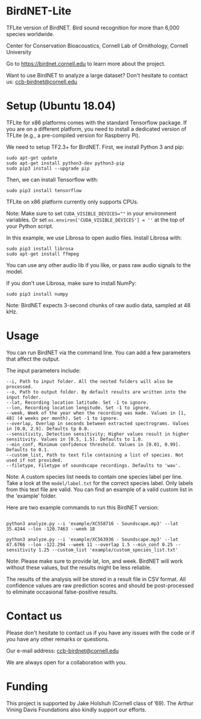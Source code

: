 # BirdNET-Lite
TFLite version of BirdNET. Bird sound recognition for more than 6,000 species worldwide.

Center for Conservation Bioacoustics, Cornell Lab of Ornithology, Cornell University

Go to https://birdnet.cornell.edu to learn more about the project.

Want to use BirdNET to analyze a large dataset? Don't hesitate to contact us: ccb-birdnet@cornell.edu

# Setup (Ubuntu 18.04)

TFLite for x86 platforms comes with the standard Tensorflow package. If you are on a different platform, you need to install a dedicated version of TFLite (e.g., a pre-compiled version for Raspberry Pi).

We need to setup TF2.3+ for BirdNET. First, we install Python 3 and pip:

```
sudo apt-get update
sudo apt-get install python3-dev python3-pip
sudo pip3 install --upgrade pip
```

Then, we can install Tensorflow with:

```
sudo pip3 install tensorflow
```

TFLite on x86 platform currently only supports CPUs.

Note: Make sure to set `CUDA_VISIBLE_DEVICES=""` in your environment variables. Or set `os.environ['CUDA_VISIBLE_DEVICES'] = ''` at the top of your Python script.

In this example, we use Librosa to open audio files. Install Librosa with:

```
sudo pip3 install librosa
sudo apt-get install ffmpeg
```

You can use any other audio lib if you like, or pass raw audio signals to the model.

If you don't use Librosa, make sure to install NumPy:

```
sudo pip3 install numpy
```

Note: BirdNET expects 3-second chunks of raw audio data, sampled at 48 kHz.

# Usage

You can run BirdNET via the command line. You can add a few parameters that affect the output.

The input parameters include:

```
--i, Path to input folder. All the nested folders will also be processed.
--o, Path to output folder. By default results are written into the input folder.
--lat, Recording location latitude. Set -1 to ignore.
--lon, Recording location longitude. Set -1 to ignore.
--week, Week of the year when the recording was made. Values in [1, 48] (4 weeks per month). Set -1 to ignore.
--overlap, Overlap in seconds between extracted spectrograms. Values in [0.0, 2.9]. Defaults tp 0.0.
--sensitivity, Detection sensitivity; Higher values result in higher sensitivity. Values in [0.5, 1.5]. Defaults to 1.0.
--min_conf, Minimum confidence threshold. Values in [0.01, 0.99]. Defaults to 0.1.
--custom_list, Path to text file containing a list of species. Not used if not provided.
--filetype, Filetype of soundscape recordings. Defaults to 'wav'.
```

Note: A custom species list needs to contain one species label per line. Take a look at the `model/label.txt` for the correct species label. Only labels from this text file are valid. You can find an example of a valid custom list in the 'example' folder.

Here are two example commands to run this BirdNET version:

```

python3 analyze.py --i 'example/XC558716 - Soundscape.mp3' --lat 35.4244 --lon -120.7463 --week 18

python3 analyze.py --i 'example/XC563936 - Soundscape.mp3' --lat 47.6766 --lon -122.294 --week 11 --overlap 1.5 --min_conf 0.25 --sensitivity 1.25 --custom_list 'example/custom_species_list.txt'

```

Note: Please make sure to provide lat, lon, and week. BirdNET will work without these values, but the results might be less reliable.

The results of the analysis will be stored in a result file in CSV format. All confidence values are raw prediction scores and should be post-processed to eliminate occasional false-positive results.

# Contact us

Please don't hesitate to contact us if you have any issues with the code or if you have any other remarks or questions.

Our e-mail address: ccb-birdnet@cornell.edu

We are always open for a collaboration with you.

# Funding

This project is supported by Jake Holshuh (Cornell class of ’69). The Arthur Vining Davis Foundations also kindly support our efforts.
